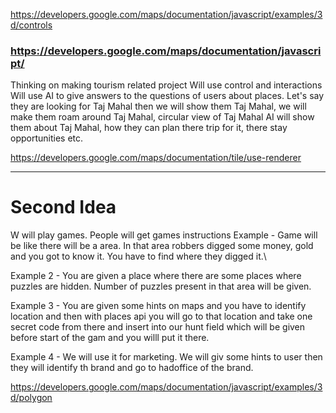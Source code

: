 https://developers.google.com/maps/documentation/javascript/examples/3d/controls
### https://developers.google.com/maps/documentation/javascript/

Thinking on making tourism related project
Will use control and interactions
Will use AI to give answers to the questions of users about places.
Let's say they are looking for Taj Mahal then we will show them Taj Mahal, we will make
them roam around Taj Mahal, circular view of Taj Mahal
AI will show them about Taj Mahal, how they can plan there trip for it, there stay opportunities etc.

https://developers.google.com/maps/documentation/tile/use-renderer

---------------------------------------------------------------------

# Second Idea
W will play games. People will get games instructions
Example - Game will be like there will be a area. In that area robbers digged some money,
gold and you got to know it. You have to find where they digged it.\

Example 2 - You are given a place where there are some places where puzzles are hidden.
Number of puzzles present in that area will be given. 

Example 3 - You are given some hints on maps and you have to identify location and then with places api you will go to that location and take one secret code from there and insert into our hunt field which will be given before start of the gam and you willl put it there.

Example 4 - We will use it for marketing. We will giv some hints to user then they will identify th brand and go to hadoffice of the brand.

https://developers.google.com/maps/documentation/javascript/examples/3d/polygon